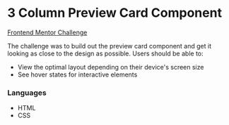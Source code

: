 # 3 Column Preview Card Component

[Frontend Mentor Challenge](https://www.frontendmentor.io/challenges/3column-preview-card-component-pH92eAR2-)

The challenge was to build out the preview card component and get it looking as close to the design as possible. Users should be able to:

- View the optimal layout depending on their device's screen size
- See hover states for interactive elements

### Languages

* HTML
* CSS
